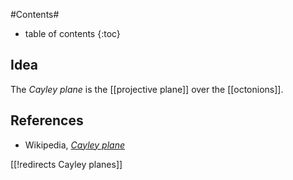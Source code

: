 
#Contents#
* table of contents
{:toc}

## Idea

The _Cayley plane_ is the [[projective plane]] over the [[octonions]].

## References

* Wikipedia, _[Cayley plane](http://en.wikipedia.org/wiki/Cayley_plane)_

[[!redirects Cayley planes]]